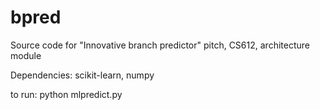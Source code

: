 # bpred
Source code for "Innovative branch predictor" pitch, CS612, architecture module

Dependencies:
scikit-learn, numpy

to run:
python mlpredict.py <traceFileName>
